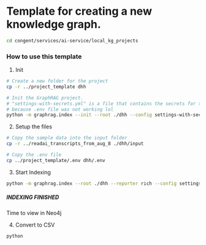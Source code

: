 # Template for creating a new knowledge graph.

```bash
cd congent/services/ai-service/local_kg_projects
```

### How to use this template

1. Init
```bash
# Create a new folder for the project
cp -r ../project_template dhh

# Init the GraphRAG project.
# "settings-with-secrets.yml" is a file that contains the secrets for the project
# because .env file was not working lol
python -m graphrag.index --init --root ./dhh --config settings-with-secrets.yml
```


2. Setup the files
```bash
# Copy the sample data into the input folder
cp -r ../readai_transcripts_from_aug_8 ./dhh/input

# Copy the .env file
cp ../project_template/.env dhh/.env
```


3. Start Indexing
```bash
python -m graphrag.index --root ./dhh --reporter rich --config settings-with-secrets.yml
```

##### INDEXING FINISHED #####

Time to view in Neo4j

4. Convert to CSV
```bash
python 